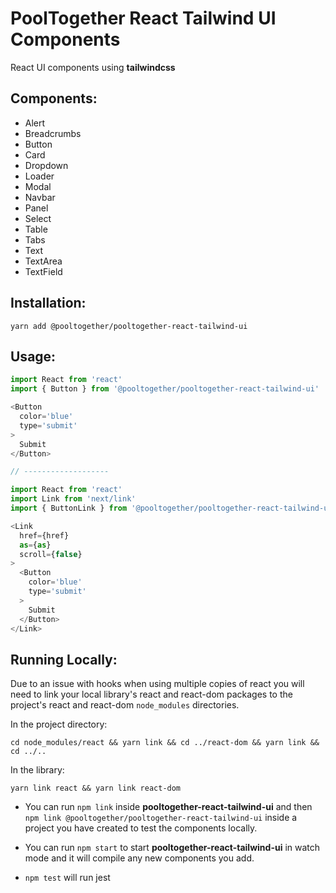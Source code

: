 # PoolTogether React Tailwind UI Components
React UI components using **tailwindcss**

## Components:
- Alert
- Breadcrumbs
- Button
- Card
- Dropdown
- Loader
- Modal
- Navbar
- Panel
- Select
- Table
- Tabs
- Text
- TextArea
- TextField

## Installation:

`yarn add @pooltogether/pooltogether-react-tailwind-ui`


## Usage:

``` js
import React from 'react'
import { Button } from '@pooltogether/pooltogether-react-tailwind-ui'

<Button
  color='blue'
  type='submit'
>
  Submit
</Button>

// -------------------

import React from 'react'
import Link from 'next/link'
import { ButtonLink } from '@pooltogether/pooltogether-react-tailwind-ui'

<Link
  href={href}
  as={as}
  scroll={false}
>
  <Button
    color='blue'
    type='submit'
  >
    Submit
  </Button>
</Link>


```

## Running Locally:

Due to an issue with hooks when using multiple copies of react you will need to link your local library's
react and react-dom packages to the project's react and react-dom `node_modules` directories.

In the project directory:

`cd node_modules/react && yarn link && cd ../react-dom && yarn link && cd ../..`

In the library:

`yarn link react && yarn link react-dom`


- You can run `npm link` inside **pooltogether-react-tailwind-ui** and then `npm link @pooltogether/pooltogether-react-tailwind-ui` inside a project you have created to test the components locally.

- You can run `npm start` to start **pooltogether-react-tailwind-ui** in watch mode and it will compile any new components you add.

- `npm test` will run jest
